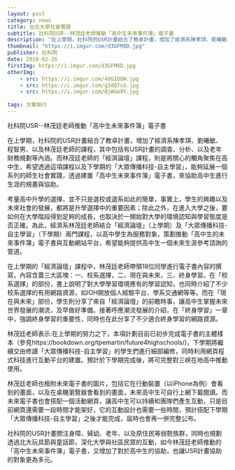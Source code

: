 ```yaml
---
layout: post
category: news
title: 台北大學社會實踐
subtitle: 社科院USR--林茂廷老師推動「高中生未來事件簿」電子書
description: "在上學期，社科院的USR計畫結合了教卓計畫，增加了經濟系陳孝琪、劉曦敏、程智男、以及林茂廷老師的課程，其中包括有USR計畫的調查、分析、以及老年財務規劃等內涵..."
thumbnail: "https://i.imgur.com/d3GFM8D.jpg"
publisher: 社科院
date: 2018-02-26
firstImg: https://i.imgur.com/d3GFM8D.jpg
otherImg:
    - src: https://i.imgur.com/48G1QQW.jpg
    - src: https://i.imgur.com/g2dQ7cG.jpg
    - src: https://i.imgur.com/QjWGm9V.jpg
    
tags: 方案執行
---
```


社科院USR--林茂廷老師推動「高中生未來事件簿」電子書

在上學期，社科院的USR計畫結合了教卓計畫，增加了經濟系陳孝琪、劉曦敏、程智男、以及林茂廷老師的課程，其中包括有USR計畫的調查、分析、以及老年財務規劃等內涵。而林茂廷老師的「經濟論壇」課程，則是將關心的觸角聚焦在高中生，希望透過這項課程以及下學期的「大眾傳播科技-自主學習」，能夠延展一個系列的師生社會實踐，透過建置「高中生未來事件簿」電子書，來協助高中生進行生涯的規畫與協助。

考量高中升學的選擇，並不只是選校或選系如此的簡單，事實上，學生的興趣以及未來社會的發展，都將是升學選擇中的重要因素；除此之外，在進入大學之後，要如何在大學階段得到足夠的成長，也取決於一開始對大學的環境認知與學習態度是否正確。為此，經濟系林茂廷老師結合「經濟論壇」（上學期）及「大眾傳播科技-自主學習」（下學期）兩門課程，以高中學生為服務對象，策劃推動「高中生的未來事件簿」電子書與互動網站平台，希望能夠提供高中生一個未來生涯參考諮詢的管道。

在上學期的「經濟論壇」課程中，林茂廷老師帶領18位同學進行電子書內容的撰寫，內容含蓋三大區塊：一、校系選擇，二、現在與未來，三、終身學習。在「校系選擇」的部份，書上說明了對大學學習環境應有的學習認知，也同時介紹了不少校系選擇的有用網路資源，如IOH開放個人經驗平台、學系交通網等等。而在「現在與未來」部份，學生則分享了來自「經濟論壇」的前瞻時事，讓高中生掌握未來世界發展的潮流，及早做好準備。接著呼應潮流發展的介紹，在「終身學習」一章中，強調終身學習的重要性，同時也在此分享了不少適合終身學習的網路資源。

林茂廷老師表示:在上學期的努力之下，本項計劃目前已初步完成電子書的主體樣本（參見https://bookdown.org/tpemartin/future4highschools/)，下學期將繼續交由修讀「大眾傳播科技-自主學習」的學生們進行細部編修，同時利用網頁程式科技進行互動平台的建置。預計於下學期完成後，將可完整對三峽在地高中推動使用。

林茂廷老師也檢附未來電子書的圖片，包括它在行動裝置（以iPhone為例）會看到的畫面，以及在桌機瀏覽器會看到的畫面，未來高中生可自行上網下載閱讀。而未來電子書也會搭配一個活動網頁，讓高中生可以持續和團隊們產生互動，只是目前網頁還需要一段時間才能架好，它的互動設計也需要一些時間，預計搭配下學期「大眾傳播科技-自主學習」之後才能完成，屆時也會再一併完整公布。

社科院的USR計畫關注身障、婦幼、老年、以及原住民等弱勢族群，同時也規劃透過北大玩具節與童話節，深化大學與社區民眾的互動，如今林茂廷老師推動的「高中生未來事件簿」電子書，又增加了對於高中生的協助，也讓USR計畫協助的對象更為多元。